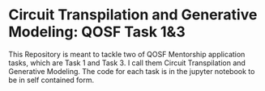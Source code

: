 # Circuit Transpilation and Generative Modeling: QOSF Task 1&3
This Repository is meant to tackle two of QOSF Mentorship application tasks, which are Task 1 and Task 3. I call them Circuit Transpilation and Generative Modeling.
The code for each task is in the jupyter notebook to be in self contained form.

